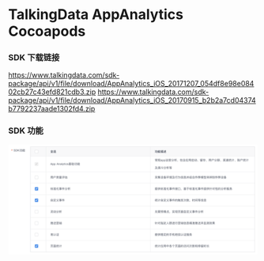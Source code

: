 # TalkingData AppAnalytics Cocoapods

### SDK 下载链接
https://www.talkingdata.com/sdk-package/api/v1/file/download/AppAnalytics_iOS_20171207_054df8e98e08402cb27c43efd821cdb3.zip
https://www.talkingdata.com/sdk-package/api/v1/file/download/AppAnalytics_iOS_20170915_b2b2a7cd04374b7792237aade1302fd4.zip

### SDK 功能
![SDK 功能](SDK功能.png)